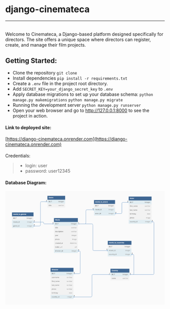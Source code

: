 # django-cinemateca
_________________________________________

######
Welcome to Cinemateca, a Django-based platform designed specifically for directors. The site offers a unique space where directors can register, create, and manage their film projects.

## Getting Started:

* Clone the repository
`git clone `
* Install dependencies
`pip install -r requirements.txt`
* Create a `.env` file in the project root directory.
* Add `SECRET_KEY=your_django_secret_key` to `.env`
* Apply database migrations to set up your database schema: 
`python manage.py makemigrations`
`python manage.py migrate`
* Running the development server `python manage.py runserver`
* Open your web browser and go to http://127.0.0.1:8000 to see the project in action.

#### Link to deployed site:
[https://django-cinemateca.onrender.com](https://django-cinemateca.onrender.com)

####
Credentials:
> - login: user
> - password: user12345

#### Database Diagram:
![Database Diagram](static/pics/Cinemateca_database_diagram.png)
